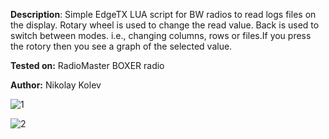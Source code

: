 **Description**:
Simple EdgeTX LUA script for BW radios to read logs files on the display. Rotary wheel is used to change the read value. Back is used to switch between modes. i.e., changing columns, rows or files.If you press the rotory then you see a graph of the selected value.

**Tested on:** RadioMaster BOXER radio

**Author:** Nikolay Kolev

![1](https://github.com/user-attachments/assets/dd893ced-7738-41aa-870f-8a3e1991fca4)

![2](https://github.com/user-attachments/assets/0d757967-342c-47a9-ae18-856e85e844e5)
